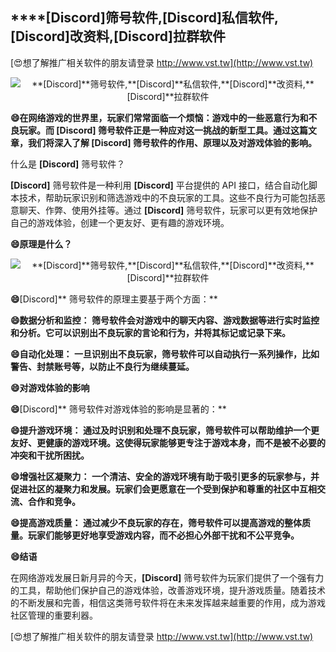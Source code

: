 ## ****[Discord]**筛号软件,**[Discord]**私信软件,**[Discord]**改资料,**[Discord]**拉群软件**

[😍想了解推广相关软件的朋友请登录 http://www.vst.tw](http://www.vst.tw)

 <center><img src="https://vst.tw/MP4/tuiguang/png/8.png" alt="**[Discord]**筛号软件,**[Discord]**私信软件,**[Discord]**改资料,**[Discord]**拉群软件"></center>

**😄在网络游戏的世界里，玩家们常常面临一个烦恼：游戏中的一些恶意行为和不良玩家。而 **[Discord]** 筛号软件正是一种应对这一挑战的新型工具。通过这篇文章，我们将深入了解 **[Discord]** 筛号软件的作用、原理以及对游戏体验的影响。**

什么是 **[Discord]** 筛号软件？

**[Discord]** 筛号软件是一种利用 **[Discord]** 平台提供的 API 接口，结合自动化脚本技术，帮助玩家识别和筛选游戏中的不良玩家的工具。这些不良行为可能包括恶意聊天、作弊、使用外挂等。通过 **[Discord]** 筛号软件，玩家可以更有效地保护自己的游戏体验，创建一个更友好、更有趣的游戏环境。

**😄原理是什么？**

 <center><img src="https://vst.tw/MP4/tuiguang/png/7.png" alt="**[Discord]**筛号软件,**[Discord]**私信软件,**[Discord]**改资料,**[Discord]**拉群软件"></center>

**😄**[Discord]** 筛号软件的原理主要基于两个方面：**

**😄数据分析和监控： 筛号软件会对游戏中的聊天内容、游戏数据等进行实时监控和分析。它可以识别出不良玩家的言论和行为，并将其标记或记录下来。**

**😄自动化处理： 一旦识别出不良玩家，筛号软件可以自动执行一系列操作，比如警告、封禁账号等，以防止不良行为继续蔓延。**

**😄对游戏体验的影响**

**😄**[Discord]** 筛号软件对游戏体验的影响是显著的：**

**😄提升游戏环境： 通过及时识别和处理不良玩家，筛号软件可以帮助维护一个更友好、更健康的游戏环境。这使得玩家能够更专注于游戏本身，而不是被不必要的冲突和干扰所困扰。**

**😄增强社区凝聚力： 一个清洁、安全的游戏环境有助于吸引更多的玩家参与，并促进社区的凝聚力和发展。玩家们会更愿意在一个受到保护和尊重的社区中互相交流、合作和竞争。**

**😄提高游戏质量： 通过减少不良玩家的存在，筛号软件可以提高游戏的整体质量。玩家们能够更好地享受游戏内容，而不必担心外部干扰和不公平竞争。**

**😄结语**

在网络游戏发展日新月异的今天，**[Discord]** 筛号软件为玩家们提供了一个强有力的工具，帮助他们保护自己的游戏体验，改善游戏环境，提升游戏质量。随着技术的不断发展和完善，相信这类筛号软件将在未来发挥越来越重要的作用，成为游戏社区管理的重要利器。

[😍想了解推广相关软件的朋友请登录 http://www.vst.tw](http://www.vst.tw)



